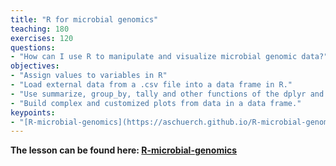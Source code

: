 ```yaml
---
title: "R for microbial genomics"
teaching: 180
exercises: 120
questions:
- "How can I use R to manipulate and visualize microbial genomic data?"
objectives:
- "Assign values to variables in R"
- "Load external data from a .csv file into a data frame in R."
- "Use summarize, group_by, tally and other functions of the dplyr and tidyr packages to manipulate data in a data frame."
- "Build complex and customized plots from data in a data frame."
keypoints:
- "[R-microbial-genomics](https://aschuerch.github.io/R-microbial-genomics/)"
---
```



**The lesson can be found here: [R-microbial-genomics](https://aschuerch.github.io/R-microbial-genomics/)**


